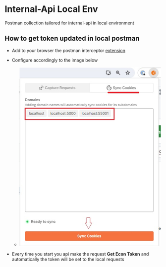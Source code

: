 # Internal-Api Local Env

Postman collection tailored for internal-api in local environment

## How to get token updated in local postman

- Add to your browser the postman interceptor [extension](https://chromewebstore.google.com/detail/postman-interceptor/aicmkgpgakddgnaphhhpliifpcfhicfo)

- Configure accordingly to the image below
  - ![interceptor](images\interceptor.jpg)
- Every time you start you api make the request **Get Econ Token** and automatically the token will be set to the local requests
